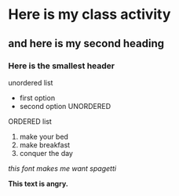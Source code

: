 # Here is my class activity
## and here is my second heading
### Here is the smallest header

unordered list
- first option
- second option UNORDERED

ORDERED list
1. make your bed
2. make breakfast
3. conquer the day

_this font makes me want spagetti_

**This text is angry.**
